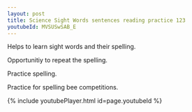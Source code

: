 ```yaml
---
layout: post
title: Science Sight Words sentences reading practice 123
youtubeId: MVSUSwSAB_E
---
```

 
 
Helps to learn sight words and their spelling.

Opportunitiy to repeat the spelling. 

Practice spelling. 
 
Practice for spelling bee competitions. 
 
{% include youtubePlayer.html id=page.youtubeId %}
 
 
